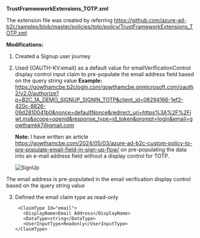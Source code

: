 **TrustFramweworkExtensions_TOTP.xml**

  The extension file was created by referring https://github.com/azure-ad-b2c/samples/blob/master/policies/totp/policy/TrustFrameworkExtensions_TOTP.xml 

  **Modifications:** 

  1. Created a Signup user journey 
        
  2. Used {OAUTH-KV:email} as a default value for emailVerificationControl display control input claim to pre-populate the email address field based on the query string value 
       **Example:** 
       https://gowthamcbe.b2clogin.com/gowthamcbe.onmicrosoft.com/oauth2/v2.0/authorize?p=B2C_1A_DEMO_SIGNUP_SIGNIN_TOTP&client_id=08294166-1ef2-420c-8826-09d2810041b0&nonce=defaultNonce&redirect_uri=https%3A%2F%2Fjwt.ms&scope=openid&response_type=id_token&prompt=login&email=gowthamkk7@gmail.com 

      **Note:** I have written an article https://gowthamcbe.com/2024/05/03/azure-ad-b2c-custom-policy-to-pre-populate-email-field-in-sign-up-flow/ on pre-populating the data into an e-mail address field without a display control for TOTP.

     ![SignUp](https://github.com/gowthamece/Azure_B2C_Samples/assets/18691366/aa11e716-fb61-464c-a9e8-cd56a5719dd6)

 The email address is pre-populated in the email verification display control based on the query string value 

  3. Defined the email claim type as read-only

          <ClaimType Id="email">
          	<DisplayName>Email Address</DisplayName>
          	<DataType>string</DataType>
          	<UserInputType>Readonly</UserInputType>
         </ClaimType> 

